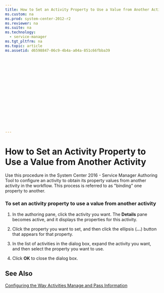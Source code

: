 ```yaml
---
title: How to Set an Activity Property to Use a Value from Another Activity
ms.custom: na
ms.prod: system-center-2012-r2
ms.reviewer: na
ms.suite: na
ms.technology: 
  - service-manager
ms.tgt_pltfrm: na
ms.topic: article
ms.assetid: d6598847-06c9-4b4a-a04a-851c66fbba39


















---
```

# How to Set an Activity Property to Use a Value from Another Activity
Use this procedure in the System Center 2016 - Service Manager Authoring Tool to configure an activity to obtain its property values from another activity in the workflow. This process is referred to as "binding" one property to another.  
  
### To set an activity property to use a value from another activity  
  
1.  In the authoring pane, click the activity you want. The **Details** pane becomes active, and it displays the properties for this activity.  
  
2.  Click the property you want to set, and then click the ellipsis \(**...**\) button that appears for that property.  
  
3.  In the list of activities in the dialog box, expand the activity you want, and then select the property you want to use.  
  
4.  Click **OK** to close the dialog box.  
  
## See Also  
 [Configuring the Way Activities Manage and Pass Information](../../../sm/manage/author/Configuring-the-Way-Activities-Manage-and-Pass-Information.md)
